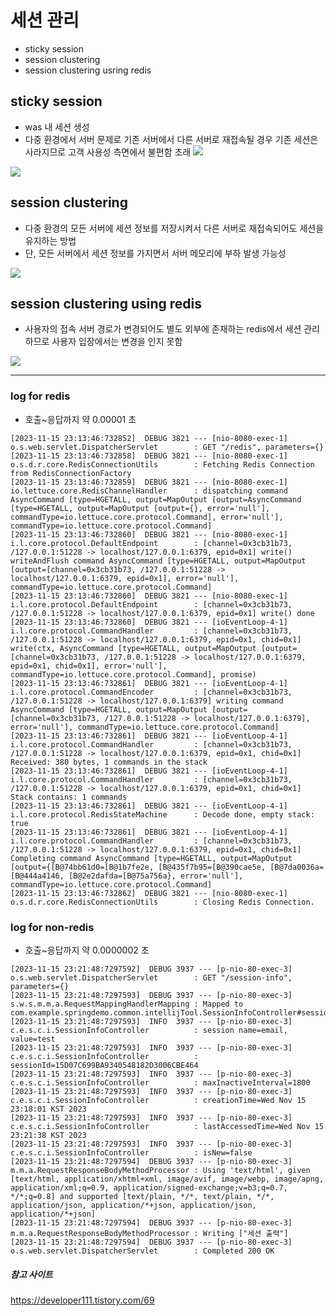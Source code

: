 # 세션 관리
- sticky session
- session clustering
- session clustering usring redis

## sticky session
- was 내 세션 생성
- 다중 환경에서 서버 문제로 기존 서버에서 다른 서버로 재접속될 경우 기존 세션은 사라지므로 고객 사용성 측면에서 불편함 초래
<img src="https://github.com/chp320/ts/assets/47440517/366a7a9e-da8b-4b9a-8a7c-0ae16af1f494" /> <br>
<img src="https://github.com/chp320/ts/assets/47440517/def68597-d88a-456f-b09e-43495f73ec27" />

## session clustering
- 다중 환경의 모든 서버에 세션 정보를 저장시켜서 다른 서버로 재접속되어도 세션을 유지하는 방법
- 단, 모든 서버에서 세션 정보를 가지면서 서버 메모리에 부하 발생 가능성
<img src="https://github.com/chp320/ts/assets/47440517/b76819dd-2479-4edd-b164-de99f7b1463c" />

## session clustering using redis
- 사용자의 접속 서버 경로가 변경되어도 별도 외부에 존재하는 redis에서 세션 관리하므로 사용자 입장에서는 변경을 인지 못함
<img src="https://github.com/chp320/ts/assets/47440517/6fc47e6a-01f1-4eca-9b99-c4350237eaa9" />

<hr>

### log for redis
- 호출~응답까지 약 0.00001 초

```
[2023-11-15 23:13:46:732852]  DEBUG 3821 --- [nio-8080-exec-1] o.s.web.servlet.DispatcherServlet        : GET "/redis", parameters={}
[2023-11-15 23:13:46:732858]  DEBUG 3821 --- [nio-8080-exec-1] o.s.d.r.core.RedisConnectionUtils        : Fetching Redis Connection from RedisConnectionFactory
[2023-11-15 23:13:46:732859]  DEBUG 3821 --- [nio-8080-exec-1] io.lettuce.core.RedisChannelHandler      : dispatching command AsyncCommand [type=HGETALL, output=MapOutput [output=AsyncCommand [type=HGETALL, output=MapOutput [output={}, error='null'], commandType=io.lettuce.core.protocol.Command], error='null'], commandType=io.lettuce.core.protocol.Command]
[2023-11-15 23:13:46:732860]  DEBUG 3821 --- [nio-8080-exec-1] i.l.core.protocol.DefaultEndpoint        : [channel=0x3cb31b73, /127.0.0.1:51228 -> localhost/127.0.0.1:6379, epid=0x1] write() writeAndFlush command AsyncCommand [type=HGETALL, output=MapOutput [output=[channel=0x3cb31b73, /127.0.0.1:51228 -> localhost/127.0.0.1:6379, epid=0x1], error='null'], commandType=io.lettuce.core.protocol.Command]
[2023-11-15 23:13:46:732860]  DEBUG 3821 --- [nio-8080-exec-1] i.l.core.protocol.DefaultEndpoint        : [channel=0x3cb31b73, /127.0.0.1:51228 -> localhost/127.0.0.1:6379, epid=0x1] write() done
[2023-11-15 23:13:46:732860]  DEBUG 3821 --- [ioEventLoop-4-1] i.l.core.protocol.CommandHandler         : [channel=0x3cb31b73, /127.0.0.1:51228 -> localhost/127.0.0.1:6379, epid=0x1, chid=0x1] write(ctx, AsyncCommand [type=HGETALL, output=MapOutput [output=[channel=0x3cb31b73, /127.0.0.1:51228 -> localhost/127.0.0.1:6379, epid=0x1, chid=0x1], error='null'], commandType=io.lettuce.core.protocol.Command], promise)
[2023-11-15 23:13:46:732861]  DEBUG 3821 --- [ioEventLoop-4-1] i.l.core.protocol.CommandEncoder         : [channel=0x3cb31b73, /127.0.0.1:51228 -> localhost/127.0.0.1:6379] writing command AsyncCommand [type=HGETALL, output=MapOutput [output=[channel=0x3cb31b73, /127.0.0.1:51228 -> localhost/127.0.0.1:6379], error='null'], commandType=io.lettuce.core.protocol.Command]
[2023-11-15 23:13:46:732861]  DEBUG 3821 --- [ioEventLoop-4-1] i.l.core.protocol.CommandHandler         : [channel=0x3cb31b73, /127.0.0.1:51228 -> localhost/127.0.0.1:6379, epid=0x1, chid=0x1] Received: 380 bytes, 1 commands in the stack
[2023-11-15 23:13:46:732861]  DEBUG 3821 --- [ioEventLoop-4-1] i.l.core.protocol.CommandHandler         : [channel=0x3cb31b73, /127.0.0.1:51228 -> localhost/127.0.0.1:6379, epid=0x1, chid=0x1] Stack contains: 1 commands
[2023-11-15 23:13:46:732861]  DEBUG 3821 --- [ioEventLoop-4-1] i.l.core.protocol.RedisStateMachine      : Decode done, empty stack: true
[2023-11-15 23:13:46:732861]  DEBUG 3821 --- [ioEventLoop-4-1] i.l.core.protocol.CommandHandler         : [channel=0x3cb31b73, /127.0.0.1:51228 -> localhost/127.0.0.1:6379, epid=0x1, chid=0x1] Completing command AsyncCommand [type=HGETALL, output=MapOutput [output={[B@74bb61d0=[B@1b7fe2e, [B@435f7b95=[B@390cae5e, [B@7da0036a=[B@444a4146, [B@2e2dafda=[B@75a756a}, error='null'], commandType=io.lettuce.core.protocol.Command]
[2023-11-15 23:13:46:732862]  DEBUG 3821 --- [nio-8080-exec-1] o.s.d.r.core.RedisConnectionUtils        : Closing Redis Connection.
```

### log for non-redis
- 호출~응답까지 약 0.0000002 초

```
[2023-11-15 23:21:48:7297592]  DEBUG 3937 --- [p-nio-80-exec-3] o.s.web.servlet.DispatcherServlet        : GET "/session-info", parameters={}
[2023-11-15 23:21:48:7297593]  DEBUG 3937 --- [p-nio-80-exec-3] s.w.s.m.m.a.RequestMappingHandlerMapping : Mapped to com.example.springdemo.common.intellijTool.SessionInfoController#sessionInfo(HttpServletRequest)
[2023-11-15 23:21:48:7297593]  INFO  3937 --- [p-nio-80-exec-3] c.e.s.c.i.SessionInfoController          : session name=email, value=test
[2023-11-15 23:21:48:7297593]  INFO  3937 --- [p-nio-80-exec-3] c.e.s.c.i.SessionInfoController          : sessionId=15D07C699BA9340548182D3006CBE464
[2023-11-15 23:21:48:7297593]  INFO  3937 --- [p-nio-80-exec-3] c.e.s.c.i.SessionInfoController          : maxInactiveInterval=1800
[2023-11-15 23:21:48:7297593]  INFO  3937 --- [p-nio-80-exec-3] c.e.s.c.i.SessionInfoController          : creationTime=Wed Nov 15 23:18:01 KST 2023
[2023-11-15 23:21:48:7297593]  INFO  3937 --- [p-nio-80-exec-3] c.e.s.c.i.SessionInfoController          : lastAccessedTime=Wed Nov 15 23:21:38 KST 2023
[2023-11-15 23:21:48:7297593]  INFO  3937 --- [p-nio-80-exec-3] c.e.s.c.i.SessionInfoController          : isNew=false
[2023-11-15 23:21:48:7297594]  DEBUG 3937 --- [p-nio-80-exec-3] m.m.a.RequestResponseBodyMethodProcessor : Using 'text/html', given [text/html, application/xhtml+xml, image/avif, image/webp, image/apng, application/xml;q=0.9, application/signed-exchange;v=b3;q=0.7, */*;q=0.8] and supported [text/plain, */*, text/plain, */*, application/json, application/*+json, application/json, application/*+json]
[2023-11-15 23:21:48:7297594]  DEBUG 3937 --- [p-nio-80-exec-3] m.m.a.RequestResponseBodyMethodProcessor : Writing ["세션 출력"]
[2023-11-15 23:21:48:7297594]  DEBUG 3937 --- [p-nio-80-exec-3] o.s.web.servlet.DispatcherServlet        : Completed 200 OK
```


##### 참고 사이트
https://developer111.tistory.com/69

